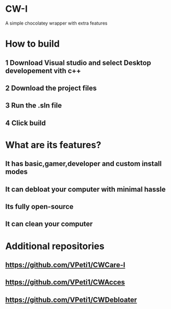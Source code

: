 # CW-I
A simple chocolatey wrapper with extra features

# How to build
## 1 Download Visual studio and select  Desktop developement vith c++ 
## 2 Download the project files 
## 3 Run the .sln file 
## 4 Click build 

# What are its features?
## It has basic,gamer,developer and custom install modes
## It can debloat your computer with minimal hassle
## Its fully open-source
## It can clean your computer

# Additional repositories
## https://github.com/VPeti1/CWCare-I
## https://github.com/VPeti1/CWAcces 
## https://github.com/VPeti1/CWDebloater
